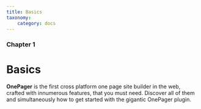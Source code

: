 ```yaml
---
title: Basics
taxonomy:
    category: docs
---
```


### Chapter 1

# Basics

**OnePager** is the first cross platform one page site builder in the web, crafted with innumerous features, that you must need. Discover all of them and simultaneously how to get started with the gigantic OnePager plugin.  
